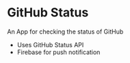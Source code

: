 <h1>GitHub Status</h1>

An App for checking the status of GitHub

* Uses GitHub Status API
* Firebase for push notification

